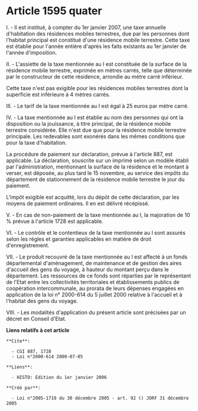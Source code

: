 # Article 1595 quater

I. - Il est institué, à compter du 1er janvier 2007, une taxe annuelle d'habitation des résidences mobiles terrestres, due
par les personnes dont l'habitat principal est constitué d'une résidence mobile terrestre. Cette taxe est établie pour
l'année entière d'après les faits existants au 1er janvier de l'année d'imposition.

II. - L'assiette de la taxe mentionnée au I est constituée de la surface de la résidence mobile terrestre, exprimée en mètres
carrés, telle que déterminée par le constructeur de cette résidence, arrondie au mètre carré inférieur.

Cette taxe n'est pas exigible pour les résidences mobiles terrestres dont la superficie est inférieure à 4 mètres carrés.

III. - Le tarif de la taxe mentionnée au I est égal à 25 euros par mètre carré.

IV. - La taxe mentionnée au I est établie au nom des personnes qui ont la disposition ou la jouissance, à titre principal, de
la résidence mobile terrestre considérée. Elle n'est due que pour la résidence mobile terrestre principale. Les redevables
sont exonérés dans les mêmes conditions que pour la taxe d'habitation.

La procédure de paiement sur déclaration, prévue à l'article 887, est applicable. La déclaration, souscrite sur un imprimé
selon un modèle établi par l'administration, mentionnant la surface de la résidence et le montant à verser, est déposée, au
plus tard le 15 novembre, au service des impôts du département de stationnement de la résidence mobile terrestre le jour du
paiement.

L'impôt exigible est acquitté, lors du dépôt de cette déclaration, par les moyens de paiement ordinaires. Il en est délivré
récépissé.

V. - En cas de non-paiement de la taxe mentionnée au I, la majoration de 10 % prévue à l'article 1728 est applicable.

VI. - Le contrôle et le contentieux de la taxe mentionnée au I sont assurés selon les règles et garanties applicables en
matière de droit d'enregistrement.

VII. - Le produit recouvré de la taxe mentionnée au I est affecté à un fonds départemental d'aménagement, de maintenance et
de gestion des aires d'accueil des gens du voyage, à hauteur du montant perçu dans le département. Les ressources de ce fonds
sont réparties par le représentant de l'Etat entre les collectivités territoriales et établissements publics de coopération
intercommunale, au prorata de leurs dépenses engagées en application de la loi n° 2000-614 du 5 juillet 2000 relative à
l'accueil et à l'habitat des gens du voyage.

VIII. - Les modalités d'application du présent article sont précisées par un décret en Conseil d'Etat.

**Liens relatifs à cet article**

	**Cite**:

	  - CGI 887, 1728
	  - Loi n°2000-614 2000-07-05

	**Liens**:

	  - HISTO: Edition du 1er janvier 2006

	**Créé par**:

	  - Loi n°2005-1719 du 30 décembre 2005 - art. 92 () JORF 31 décembre 2005
